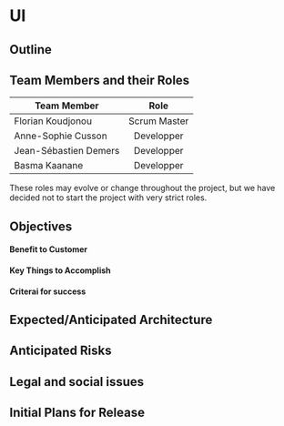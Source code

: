 # UI

## Outline

## Team Members and their Roles

| Team Member           | Role          |
| --------------------- |:-------------:|
| Florian Koudjonou     | Scrum Master  |
| Anne-Sophie Cusson    | Developper    |
| Jean-Sébastien Demers | Developper    |
| Basma Kaanane         | Developper    |


These roles may evolve or change throughout the project, but we have decided not to start the project with very strict roles.


## Objectives

#### Benefit to Customer

#### Key Things to Accomplish

#### Criterai for success

## Expected/Anticipated Architecture

## Anticipated Risks

## Legal and social issues

## Initial Plans for Release

